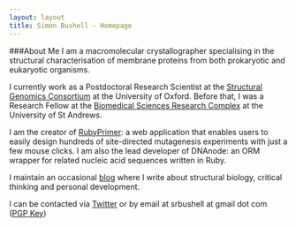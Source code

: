 ```yaml
---
layout: layout
title: Simon Bushell - Homepage
---
```


###About Me
I am a macromolecular crystallographer specialising in the structural characterisation of membrane proteins from both prokaryotic and eukaryotic organisms. 

I currently work as a Postdoctoral Research Scientist at the [Structural Genomics Consortium](http://www.thesgc.org) at the University of Oxford. Before that, I was a Research Fellow at the [Biomedical Sciences Research Complex](http://www.st-andrews.ac.uk/bsrc/) at the University of St Andrews. 

I am the creator of [RubyPrimer](http://rubyprimer.herokuapp.com): a web application that enables users to easily design hundreds of site-directed mutagenesis experiments with just a few mouse clicks. I am also the lead developer of DNAnode: an ORM wrapper for related nucleic acid sequences written in Ruby. 

I maintain an occasional [blog](/blog) where I write about structural biology, critical thinking and personal development. 

I can be contacted via [Twitter](http://www.twitter.com/DrSimonBushell) or by email at srbushell at gmail dot com ([PGP Key](/srbushell_public_key.txt))
